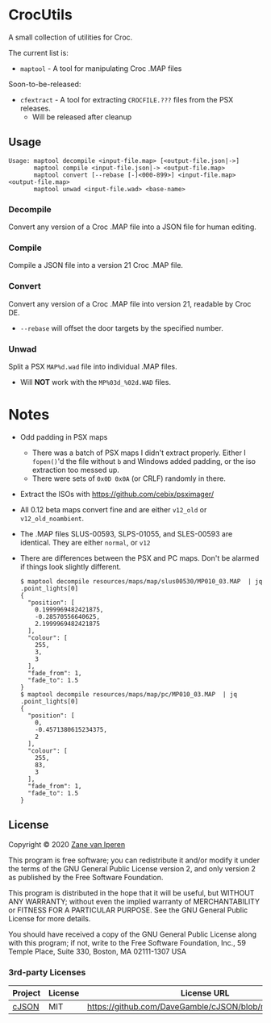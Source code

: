 # CrocUtils

A small collection of utilities for Croc.

The current list is:

* `maptool` - A tool for manipulating Croc .MAP files

Soon-to-be-released:

* `cfextract` - A tool for extracting `CROCFILE.???` files from the PSX releases.
  - Will be released after cleanup

## Usage

```
Usage: maptool decompile <input-file.map> [<output-file.json|->]
       maptool compile <input-file.json|-> <output-file.map>
       maptool convert [--rebase [-]<000-899>] <input-file.map> <output-file.map>
       maptool unwad <input-file.wad> <base-name>
```

### Decompile
Convert any version of a Croc .MAP file into a JSON file for human editing.

### Compile
Compile a JSON file into a version 21 Croc .MAP file.

### Convert
Convert any version of a Croc .MAP file into version 21, readable by Croc DE.

* `--rebase` will offset the door targets by the specified number.

### Unwad

Split a PSX `MAP%d.wad` file into individual .MAP files.

- Will **NOT** work with the `MP%03d_%02d.WAD` files.

# Notes

* Odd padding in PSX maps
  - There was a batch of PSX maps I didn't extract properly.
    Either I `fopen()`'d the file without `b` and Windows
    added padding, or the iso extraction too messed up.
  - There were sets of `0x0D 0x0A` (or CRLF) randomly in there.
* Extract the ISOs with https://github.com/cebix/psximager/
* All 0.12 beta maps convert fine and are either `v12_old` or `v12_old_noambient`.
* The .MAP files SLUS-00593, SLPS-01055, and SLES-00593 are identical. They are either `normal`, or `v12`

* There are differences between the PSX and PC maps. Don't be alarmed if things look slightly different.
    ```
    $ maptool decompile resources/maps/map/slus00530/MP010_03.MAP  | jq .point_lights[0]
    {
      "position": [
        0.1999969482421875,
        -0.28570556640625,
        2.1999969482421875
      ],
      "colour": [
        255,
        3,
        3
      ],
      "fade_from": 1,
      "fade_to": 1.5
    }
    $ maptool decompile resources/maps/map/pc/MP010_03.MAP  | jq .point_lights[0]
    {
      "position": [
        0,
        -0.4571380615234375,
        2
      ],
      "colour": [
        255,
        83,
        3
      ],
      "fade_from": 1,
      "fade_to": 1.5
    }
    ```

## License

Copyright &copy; 2020 [Zane van Iperen](mailto:zane@zanevaniperen.com)

This program is free software; you can redistribute it and/or modify
it under the terms of the GNU General Public License version 2, and only
version 2 as published by the Free Software Foundation.

This program is distributed in the hope that it will be useful,
but WITHOUT ANY WARRANTY; without even the implied warranty of
MERCHANTABILITY or FITNESS FOR A PARTICULAR PURPOSE.  See the
GNU General Public License for more details.

You should have received a copy of the GNU General Public License
along with this program; if not, write to the Free Software
Foundation, Inc., 59 Temple Place, Suite 330, Boston, MA  02111-1307  USA

### 3rd-party Licenses

| Project | License | License URL |
| ------- | ------- | ----------- |
| [cJSON](https://github.com/DaveGamble/cJSON) | MIT | https://github.com/DaveGamble/cJSON/blob/master/LICENSE |
